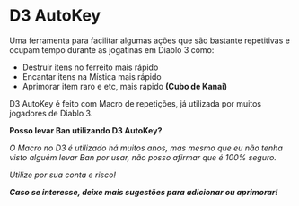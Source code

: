 # D3 AutoKey

Uma ferramenta para facilitar algumas ações que são bastante repetitivas e ocupam tempo durante as jogatinas em Diablo 3 como:
+ Destruir itens no ferreito mais rápido
+ Encantar itens na Mística mais rápido
+ Aprimorar item raro e etc, mais rápido **(Cubo de Kanai)**

D3 AutoKey é feito com Macro de repetições, já utilizada por muitos jogadores de Diablo 3.

**Posso levar Ban utilizando D3 AutoKey?**

*O Macro no D3 é utilizado há muitos anos, mas mesmo que eu não tenha visto alguém levar Ban por usar, não posso afirmar que é 100% seguro.*

*Utilize por sua conta e risco!*

***Caso se interesse, deixe mais sugestões para adicionar ou aprimorar!***
